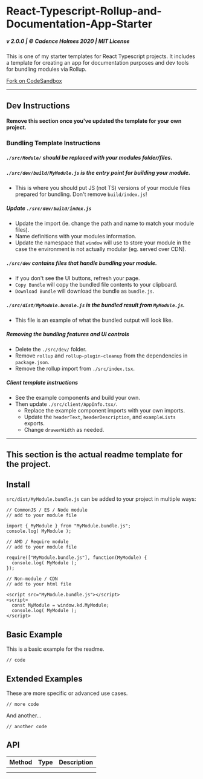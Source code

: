 # React-Typescript-Rollup-and-Documentation-App-Starter

##### v 2.0.0 | © Cadence Holmes 2020 | MIT License

This is one of my starter templates for React Typescript projects. It includes a template for creating an app for documentation purposes and dev tools for bundling modules via Rollup.

[Fork on CodeSandbox](https://codesandbox.io/s/elated-water-vvn6c?file=/README.md)

---

## Dev Instructions

#### Remove this section once you've updated the template for your own project.

### Bundling Template Instructions

##### `./src/Module/` should be replaced with your modules folder/files.

##### `./src/dev/build/MyModule.js` is the entry point for building your module.

- This is where you should put JS (not TS) versions of your module files prepared for bundling. Don't remove `build/index.js`!

##### Update `./src/dev/build/index.js`

- Update the import (ie. change the path and name to match your module files).
- Name definitions with your modules information.
- Update the namespace that `window` will use to store your module in the case the environment is not actually modular (eg. served over CDN).

##### `./src/dev` contains files that handle bundling your module.

- If you don't see the UI buttons, refresh your page.
- `Copy Bundle` will copy the bundled file contents to your clipboard.
- `Download Bundle` will download the bundle as `bundle.js`.

##### `./src/dist/MyModule.bundle.js` is the bundled result from `MyModule.js`.

- This file is an example of what the bundled output will look like.

##### Removing the bundling features and UI controls

- Delete the `./src/dev/` folder.
- Remove `rollup` and `rollup-plugin-cleanup` from the dependencies in `package.json`.
- Remove the rollup import from `./src/index.tsx`.

##### Client template instructions

- See the example components and build your own.
- Then update `./src/client/AppInfo.tsx/`.
  - Replace the example component imports with your own imports.
  - Update the `headerText`, `headerDescription`, and `exampleLists` exports.
  - Change `drawerWidth` as needed.

---

## This section is the actual readme template for the project.

## Install

`src/dist/MyModule.bundle.js` can be added to your project in multiple ways:

```
// CommonJS / ES / Node module
// add to your module file

import { MyModule } from "MyModule.bundle.js";
console.log( MyModule );
```

```
// AMD / Require module
// add to your module file

require(["MyModule.bundle.js"], function(MyModule) {
  console.log( MyModule );
});
```

```
// Non-module / CDN
// add to your html file

<script src="MyModule.bundle.js"></script>
<script>
  const MyModule = window.kd.MyModule;
  console.log( MyModule );
</script>
```

## Basic Example

This is a basic example for the readme.

```
// code
```

## Extended Examples

These are more specific or advanced use cases.

```
// more code
```

And another...

```
// another code
```

## API

| Method | Type | Description |
| ------ | ---- | ----------- |
|        |      |             |
|        |      |             |
